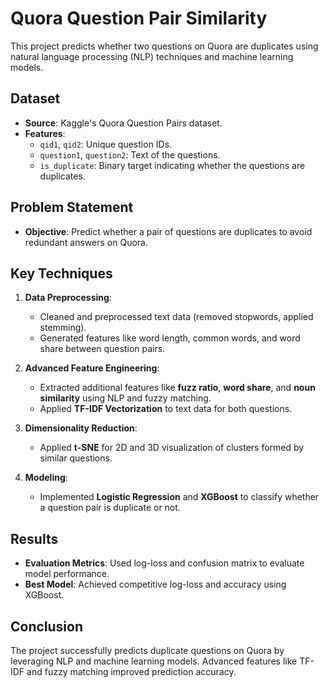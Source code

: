 

# Quora Question Pair Similarity

This project predicts whether two questions on Quora are duplicates using natural language processing (NLP) techniques and machine learning models.

## Dataset
- **Source**: Kaggle's Quora Question Pairs dataset.
- **Features**:
  - `qid1`, `qid2`: Unique question IDs.
  - `question1`, `question2`: Text of the questions.
  - `is_duplicate`: Binary target indicating whether the questions are duplicates.

## Problem Statement
- **Objective**: Predict whether a pair of questions are duplicates to avoid redundant answers on Quora.

## Key Techniques
1. **Data Preprocessing**:
   - Cleaned and preprocessed text data (removed stopwords, applied stemming).
   - Generated features like word length, common words, and word share between question pairs.

2. **Advanced Feature Engineering**:
   - Extracted additional features like **fuzz ratio**, **word share**, and **noun similarity** using NLP and fuzzy matching.
   - Applied **TF-IDF Vectorization** to text data for both questions.

3. **Dimensionality Reduction**:
   - Applied **t-SNE** for 2D and 3D visualization of clusters formed by similar questions.

4. **Modeling**:
   - Implemented **Logistic Regression** and **XGBoost** to classify whether a question pair is duplicate or not.

## Results
- **Evaluation Metrics**: Used log-loss and confusion matrix to evaluate model performance.
- **Best Model**: Achieved competitive log-loss and accuracy using XGBoost.

## Conclusion
The project successfully predicts duplicate questions on Quora by leveraging NLP and machine learning models. Advanced features like TF-IDF and fuzzy matching improved prediction accuracy.

